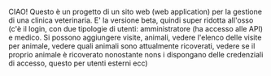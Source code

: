 CIAO!
Questo è un progetto di un sito web (web application) per la gestione di una clinica veterinaria. E' la versione beta, quindi super ridotta all'osso (c'è il login, con due tipologie di utenti:
amministratore (ha accesso alle API) e medico. 
Si possono aggiungere visite, animali, vedere l'elenco delle visite per animale, vedere quali animali sono attualmente ricoverati, vedere se il proprio animale è ricoverato nonostante nons i dispongano delle credenziali di accesso, questo per utenti esterni ecc)
